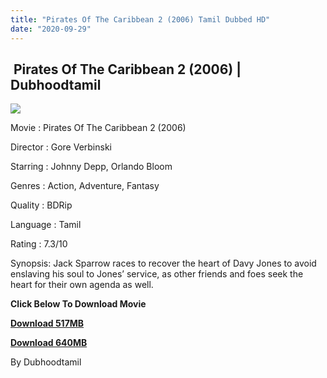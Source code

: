 ```yaml
---
title: "Pirates Of The Caribbean 2 (2006) Tamil Dubbed HD"
date: "2020-09-29"
---
```


##  Pirates Of The Caribbean 2 (2006) | Dubhoodtamil

[![](https://1.bp.blogspot.com/-zrOejmPrqiA/X3Lm0x23COI/AAAAAAAAClE/9_B7MKzjTgkWsHh5o9o7j-P0LV4f2_YOACNcBGAsYHQ/w354-h532/Pirates-Of-The-Caribbean-Poster-MyPosterCollection.com-11.jpg)](https://1.bp.blogspot.com/-zrOejmPrqiA/X3Lm0x23COI/AAAAAAAAClE/9_B7MKzjTgkWsHh5o9o7j-P0LV4f2_YOACNcBGAsYHQ/s1500/Pirates-Of-The-Caribbean-Poster-MyPosterCollection.com-11.jpg)

Movie : Pirates Of The Caribbean 2 (2006) 

Director : Gore Verbinski 

Starring : Johnny Depp, Orlando Bloom 

Genres : Action, Adventure, Fantasy 

Quality : BDRip 

Language : Tamil 

Rating : 7.3/10 

Synopsis: Jack Sparrow races to recover the heart of Davy Jones to avoid enslaving his soul to Jones’ service, as other friends and foes seek the heart for their own agenda as well.

**Click Below To Download Movie**

**[Download 517MB](https://oncehelp.com/p-o-c-2-1)**

**[Download 640MB](https://oncehelp.com/p-o-c-2-2)**

By Dubhoodtamil
